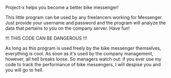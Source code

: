 Project-x helps you become a better bike messenger!

This little program can be used by any freelancers working
for Messenger. Just provide your username and password and
the program will analyze the data that pertains to you
on the company server. Have fun!

!!! THIS CODE CAN BE DANGEROUS !!!

As long as this program is used freely by the bike messenger
themselves, everything is cool. As soon as it's used by the
company management, however, all hell breaks loose. So managers
watch out: if you ever use my code to track the performance
of bike messengers, I will despise you and you will go to hell.
